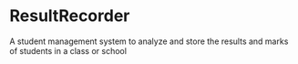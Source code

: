 # ResultRecorder
A student management system to analyze and store the results and  marks of students in a class or school
